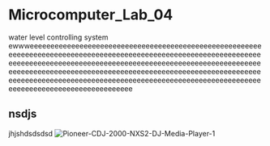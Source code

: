 # Microcomputer_Lab_04
water level controlling system ewwweeeeeeeeeeeeeeeeeeeeeeeeeeeeeeeeeeeeeeeeeeeeeeeeeeeeeeeeeeeeeeeeeeeeeeeeeeeeeeeeeeeeeeeeeeeeeeeeeeeeeeeeeeeeeeeeeeeeeeeeeeeeeeeeeeeeeeeeeeeeeeeeeeeeeeeeeeeeeeeeeeeeeeeeeeeeeeeeeeeeeeeeeeeeeeeeeeeeeeeeeeeeeeeeeeeeeeeeeeeeeeeeeeeeeeeeeeeeeeeeeeeeeeeeeeeeeeeeeeeeeeeeeeeeeeeeeeeeeeeeeeeeeeeeeeeeeeeeeeeeeeeeeeeeeeeeeeeeeeeeeeeeeeeeee
## nsdjs
jhjshdsdsdsd
![Pioneer-CDJ-2000-NXS2-DJ-Media-Player-1](https://user-images.githubusercontent.com/111337119/184807559-2364dd7c-4554-4d67-a196-6be1d2bc4bd0.jpg)
